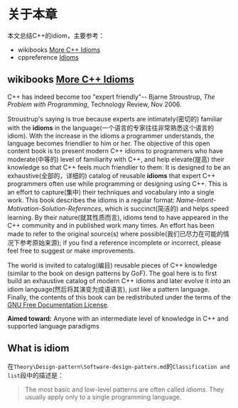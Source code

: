 # 关于本章

本文总结C++的idiom，主要参考：

- wikibooks [More C++ Idioms](https://en.wikibooks.org/wiki/More_C%2B%2B_Idioms)
- cppreference [Idioms](https://en.cppreference.com/w/cpp/language)



## wikibooks [More C++ Idioms](https://en.wikibooks.org/wiki/More_C%2B%2B_Idioms)

C++ has indeed become too "expert friendly"-- Bjarne Stroustrup, *The Problem with Programming*, Technology Review, Nov 2006.

Stroustrup's saying is true because experts are intimately(密切的) familiar with the **idioms** in the language(一个语言的专家往往非常熟悉这个语言的idiom). With the increase in the idioms a programmer understands, the language becomes friendlier to him or her. The objective of this open content book is to present modern C++ idioms to programmers who have moderate(中等的) level of familiarity with C++, and help elevate(提高) their knowledge so that C++ feels much friendlier to them. It is designed to be an exhaustive(全部的，详细的) catalog of reusable **idioms** that expert C++ programmers often use while programming or designing using C++. This is an effort to capture(集中) their techniques and vocabulary into a single work. This book describes the idioms in a regular format: *Name-Intent-Motivation-Solution-References*, which is succinct(简洁的) and helps speed learning. By their nature(就其性质而言), idioms tend to have appeared in the C++ community and in published work many times. An effort has been made to refer to the original source(s) where possible(我们已尽力在可能的情况下参考原始来源); if you find a reference incomplete or incorrect, please feel free to suggest or make improvements.

The world is invited to catalog(编目) reusable pieces of C++ knowledge (similar to the book on design patterns by GoF). The goal here is to first build an exhaustive catalog of modern C++ idioms and later evolve it into an idiom language(然后将其演变为成语语言), just like a pattern language. Finally, the contents of this book can be redistributed under the terms of the [GNU Free Documentation License](https://en.wikibooks.org/wiki/More_C%2B%2B_Idioms/GNUFDL).

**Aimed toward:** Anyone with an intermediate level of knowledge in C++ and supported language paradigms

## What is idiom

在`Theory\Design-pattern\Software-design-pattern.md`的`Classification and list`段中的描述是：

> The most basic and low-level patterns are often called *idioms*. They usually apply only to a single programming language.
